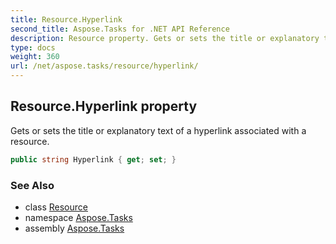 ```yaml
---
title: Resource.Hyperlink
second_title: Aspose.Tasks for .NET API Reference
description: Resource property. Gets or sets the title or explanatory text of a hyperlink associated with a resource
type: docs
weight: 360
url: /net/aspose.tasks/resource/hyperlink/
---
```

## Resource.Hyperlink property

Gets or sets the title or explanatory text of a hyperlink associated with a resource.

```csharp
public string Hyperlink { get; set; }
```

### See Also

* class [Resource](../)
* namespace [Aspose.Tasks](../../resource/)
* assembly [Aspose.Tasks](../../../)


